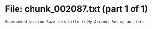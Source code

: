 ﻿# File: chunk_002087.txt (part 1 of 1)
```
Superseded version Save this title to My Account Set up an alert
```

